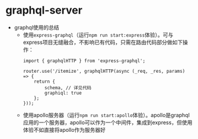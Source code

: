 # graphql-server
- graphql使用的总结
 	- 使用`express-graphql`（运行`npm run start:express`体验）。可与express项目无缝融合，不影响已有代码，只需在路由代码部分做如下操作：
		```
		import { graphqlHTTP } from 'express-graphql';

		router.use('/itemize', graphqlHTTP(async (_req, _res, params) => {
		    return {
                schema, // 详见代码
                graphiql: true
    	    };
		}));
		```
	- 使用apollo服务器（运行`npm run start:apollo`体验）。apollo是graphql应用的一个服务器，apollo可以作为一个中间件，集成到express，但使用体验不如直接将apollo作为服务器好